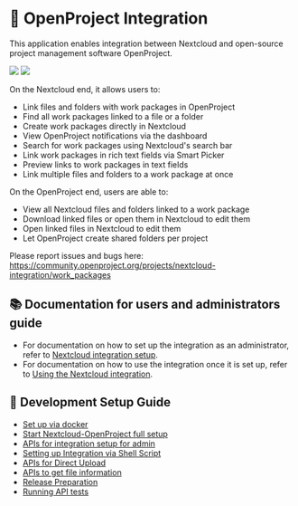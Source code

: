 <!--
  - SPDX-FileCopyrightText: 2022-2025 Jankari Tech Pvt. Ltd.
  - SPDX-FileCopyrightText: 2022-2023 OpenProject GmbH
  - SPDX-FileCopyrightText: 2021 Nextcloud GmbH and Nextcloud contributors
  - SPDX-License-Identifier: AGPL-3.0-or-later
-->
# 🔗 OpenProject Integration

This application enables integration between Nextcloud and open-source project management software OpenProject. 

![](https://github.com/nextcloud/integration_openproject/raw/master/img/screenshot1.png)
![](https://github.com/nextcloud/integration_openproject/raw/master/img/screenshot2.png)

On the Nextcloud end, it allows users to:

* Link files and folders with work packages in OpenProject
* Find all work packages linked to a file or a folder
* Create work packages directly in Nextcloud
* View OpenProject notifications via the dashboard
* Search for work packages using Nextcloud's search bar
* Link work packages in rich text fields via Smart Picker
* Preview links to work packages in text fields
* Link multiple files and folders to a work package at once

On the OpenProject end, users are able to:

* View all Nextcloud files and folders linked to a work package
* Download linked files or open them in Nextcloud to edit them
* Open linked files in Nextcloud to edit them
* Let OpenProject create shared folders per project

Please report issues and bugs here: https://community.openproject.org/projects/nextcloud-integration/work_packages

## 📚 Documentation for users and administrators guide
- For documentation on how to set up the integration as an administrator, refer to [Nextcloud integration setup](https://openproject.org/docs/system-admin-guide/integrations/nextcloud/).
- For documentation on how to use the integration once it is set up, refer to [Using the Nextcloud integration](https://openproject.org/docs/user-guide/nextcloud-integration/).

## 🔨 Development Setup Guide
- [Set up via docker](docs/setup_via_docker.md)
- [Start Nextcloud-OpenProject full setup](docs/setup_nc_op__full.md)
- [APIs for integration setup for admin](docs/setting_up_as_admin.md)
- [Setting up Integration via Shell Script](docs/setting_up_via_shell_script.md)
- [APIs for Direct Upload](docs/direct_upload.md)
- [APIs to get file information](docs/get_file_information.md)
- [Release Preparation](docs/release.md)
- [Running API tests](docs/running_API_test.md)
